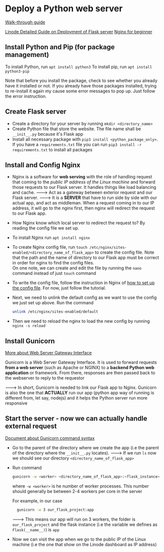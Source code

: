 # Deploy a Python web server

[Walk-through guide](https://github.com/techwithtim/Flask-App-Hosted-On-VPS)

[Linode Detailed Guide on Deployment of Flask server](https://www.linode.com/docs/guides/flask-and-gunicorn-on-ubuntu/)
[Nginx for beginner](https://nginx.org/en/docs/beginners_guide.html)

## Install Python and Pip (for package management)

To install Python, run `apt install python3`
To install pip, run `apt install python3-pip`

Note that before you install the package, check to see whether you already have it installed or not. If you already have those packages installed, trying to re-install it again my cause some error messages to pop up. Just follow the error instruction.

## Create Flask server

- Create a directory for your server by running `mkdir <directory_name>`
- Create Python file that store the website. The file name shall be `__init__.py` because it's Flask app
- Install all necessary package with `pip3 install <python_package_only>`.  
  If you have a `requirements.txt` file you can run `pip3 install -r requirements.txt` to install all packages

## Install and Config Nginx

- Nginx is a software for **web serving** with the role of handling request that coming to the _public IP address of the Linux machine_ and forward those requests to our Flask server. It handles things like load balancing and cache.
  ---> Act as a gateway between exterior request and our Flask server.
  ---> It is a **SERVER** that have to run side by side with our actual app, and act as middleman. When a request coming in to our IP address, it will go to the nginx first, then nginx will redirect the request to our Flask app.

- How Nginx know which local server to redirect the request to? By reading the config file we set up.

- To install Nginx run `apt install nginx`

- To create Nginx config file, run `touch /etc/nginx/sites-enabled/<directory_name_of_flask_app>` to create the config file. Note that the path and the name of directory to our Flask app must be correct in order for nginx to find the config files.  
  On one note, we can create and edit the file by running the `nano` command instead of just `touch` command

- To write the config file, follow the instruction in Nginx of [how to set up the config file](https://nginx.org/en/docs/beginners_guide.html#conf_structure). For now, just follow the tutorial.

- Next, we need to unlink the default config as we want to use the config we just set up above. Run the command

  ```bash
  unlink /etc/nginx/sites-enabled/default
  ```

- Then we need to reload the nginx to load the new config by running `nginx -s reload`

## Install Gunicorn

[More about Web Server Gateway Interface](https://www.fullstackpython.com/wsgi-servers.html)

Gunicorn is a Web Server Gateway Interface. It is used to forward requests **from a web server** (such as Apache or NGINX) to a **backend Python web application** or framework. From there, responses are then passed back to the webserver to reply to the requestor

---> In short, Gunicorn is needed to link our Flask app to Nginx. Gunicorn is also the one that **ACTUALLY** run our app (python app way of running is different from, let say, nodejs) and it helps the Python server run more responsive

## Start the server - now we can actually handle external request

[Document about Gunicorn command syntax](https://docs.gunicorn.org/en/latest/run.html)

- Go to the parent of the directory where we create the app (i.e the parent of the directory where the `__init__.py` locates).
  ---> If we run `ls` now we should see our directory `<directory_name_of_flask_app>`

- Run command

  ```bash
  gunicorn -w <worker> <directory_name_of_flask_app>:<flask_instance>
  ```

  where `-w <worker>` is he number of worker processes. This number should generally be between 2-4 workers per core in the server

  For example, in our case

  ```bash
    gunicorn -w 3 our_flask_project:app
  ```

  ---> This means our app will run on 3 workers, the folder is `our_flask_project` and the flask instance (i.e the variable we defines as `Flask(__name__)`) is `app`

- Now we can visit the app when we go to the public IP of the Linux machine (i.e the one that show on the Linode dashboard as IP address)
